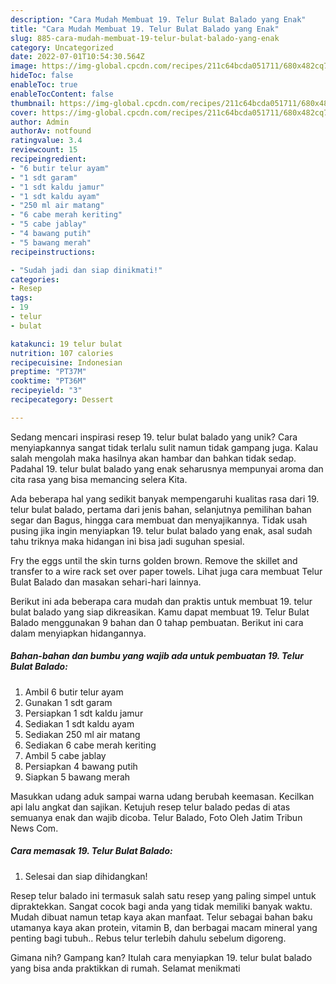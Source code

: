 ```yaml
---
description: "Cara Mudah Membuat 19. Telur Bulat Balado yang Enak"
title: "Cara Mudah Membuat 19. Telur Bulat Balado yang Enak"
slug: 885-cara-mudah-membuat-19-telur-bulat-balado-yang-enak
category: Uncategorized
date: 2022-07-01T10:54:30.564Z
image: https://img-global.cpcdn.com/recipes/211c64bcda051711/680x482cq70/19-telur-bulat-balado-foto-resep-utama.jpg
hideToc: false
enableToc: true
enableTocContent: false
thumbnail: https://img-global.cpcdn.com/recipes/211c64bcda051711/680x482cq70/19-telur-bulat-balado-foto-resep-utama.jpg
cover: https://img-global.cpcdn.com/recipes/211c64bcda051711/680x482cq70/19-telur-bulat-balado-foto-resep-utama.jpg
author: Admin
authorAv: notfound
ratingvalue: 3.4
reviewcount: 15
recipeingredient:
- "6 butir telur ayam"
- "1 sdt garam"
- "1 sdt kaldu jamur"
- "1 sdt kaldu ayam"
- "250 ml air matang"
- "6 cabe merah keriting"
- "5 cabe jablay"
- "4 bawang putih"
- "5 bawang merah"
recipeinstructions:

- "Sudah jadi dan siap dinikmati!"
categories:
- Resep
tags:
- 19
- telur
- bulat

katakunci: 19 telur bulat 
nutrition: 107 calories
recipecuisine: Indonesian
preptime: "PT37M"
cooktime: "PT36M"
recipeyield: "3"
recipecategory: Dessert

---
```





Sedang mencari inspirasi resep 19. telur bulat balado yang unik? Cara menyiapkannya sangat tidak terlalu sulit namun tidak gampang juga. Kalau salah mengolah maka hasilnya akan hambar dan bahkan tidak sedap. Padahal 19. telur bulat balado yang enak seharusnya mempunyai aroma dan cita rasa yang bisa memancing selera Kita.





Ada beberapa hal yang sedikit banyak mempengaruhi kualitas rasa dari 19. telur bulat balado, pertama dari jenis bahan, selanjutnya pemilihan bahan segar dan Bagus, hingga cara membuat dan menyajikannya. Tidak usah pusing jika ingin menyiapkan 19. telur bulat balado yang enak,      asal sudah tahu triknya maka hidangan ini bisa jadi suguhan spesial.














Fry the eggs until the skin turns golden brown. Remove the skillet and transfer to a wire rack set over paper towels. Lihat juga cara membuat Telur Bulat Balado dan masakan sehari-hari lainnya.






Berikut ini ada beberapa cara mudah dan praktis untuk membuat 19. telur bulat balado yang siap dikreasikan. Kamu dapat membuat 19. Telur Bulat Balado menggunakan 9 bahan dan 0 tahap pembuatan. Berikut ini cara dalam menyiapkan hidangannya.

<!--inarticleads1-->

##### Bahan-bahan dan bumbu yang wajib ada untuk pembuatan 19. Telur Bulat Balado:

1. Ambil 6 butir telur ayam
1. Gunakan 1 sdt garam
1. Persiapkan 1 sdt kaldu jamur
1. Sediakan 1 sdt kaldu ayam
1. Sediakan 250 ml air matang
1. Sediakan 6 cabe merah keriting
1. Ambil 5 cabe jablay
1. Persiapkan 4 bawang putih
1. Siapkan 5 bawang merah


Masukkan udang aduk sampai warna udang berubah keemasan. Kecilkan api lalu angkat dan sajikan. Ketujuh resep telur balado pedas di atas semuanya enak dan wajib dicoba. Telur Balado, Foto Oleh Jatim Tribun News Com. 

<!--inarticleads2-->

##### Cara memasak 19. Telur Bulat Balado:


1. Selesai dan siap dihidangkan!

Resep telur balado ini termasuk salah satu resep yang paling simpel untuk dipraktekkan. Sangat cocok bagi anda yang tidak memiliki banyak waktu. Mudah dibuat namun tetap kaya akan manfaat. Telur sebagai bahan baku utamanya kaya akan protein, vitamin B, dan berbagai macam mineral yang penting bagi tubuh.. Rebus telur terlebih dahulu sebelum digoreng. 

Gimana nih? Gampang kan? Itulah cara menyiapkan 19. telur bulat balado yang bisa anda praktikkan di rumah. Selamat menikmati
